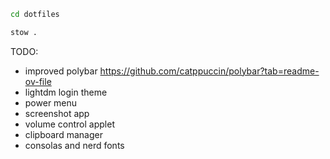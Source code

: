 ```bash
cd dotfiles
```

```bash
stow .
```


TODO:
- improved polybar https://github.com/catppuccin/polybar?tab=readme-ov-file
- lightdm login theme
- power menu
- screenshot app
- volume control applet
- clipboard manager
- consolas and nerd fonts
